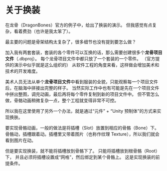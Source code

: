 关于换装
====

在龙骨（DragonBones）官方的例子中，给出了换装的演示。
但我感觉有点复杂，看着费劲（也许是我太笨了）。

最主要的问题是骨架结构太复杂了，很多细节也没有提到要怎么做？

加入我有两套套装，套装的各个零件可以互换的话，那么需要创建很多个**龙骨项目文件**（.dbproj）。
每个龙骨项目文件中都只放了一个套装的一个零件。
（官方提供的演示中似乎就是这么组织的）
从软件工程的角度来看，这样做会增加美术和技术的开发难度。

美术人员无法从单个**龙骨项目文件**中看到服装的全貌，只能观察每一个项目文件后，在脑海中拼接出完整的样子。
当然实际工作中也有可能是先在一个项目文件中拼出整图，调完动画，最后再将每个零件复制到新的项目文件中。
但不管怎么做，骨骼动画稍微复杂一点，整个工程就变得非常不可控。

所以我在这里使用了另外一个办法，就是通过“元件” + “Unity 预制体”的方式来实现换肤。

要实现骨骼动画，一般的做法是将插槽（Slot）放置到相应的骨骼（Bone）下。
骨骼动，插槽跟着动。插槽里又带着图片（也称作纹理 Texture），所以我们就会看到图片在动。

但是要实现换装，就不能将插槽放到骨骼下了。
只能将插槽放到根骨骼（Root）下，
并且必须将插槽设置成“网格”，然后绑定到某个骨骼上。
这是实现换装的前提条件。
